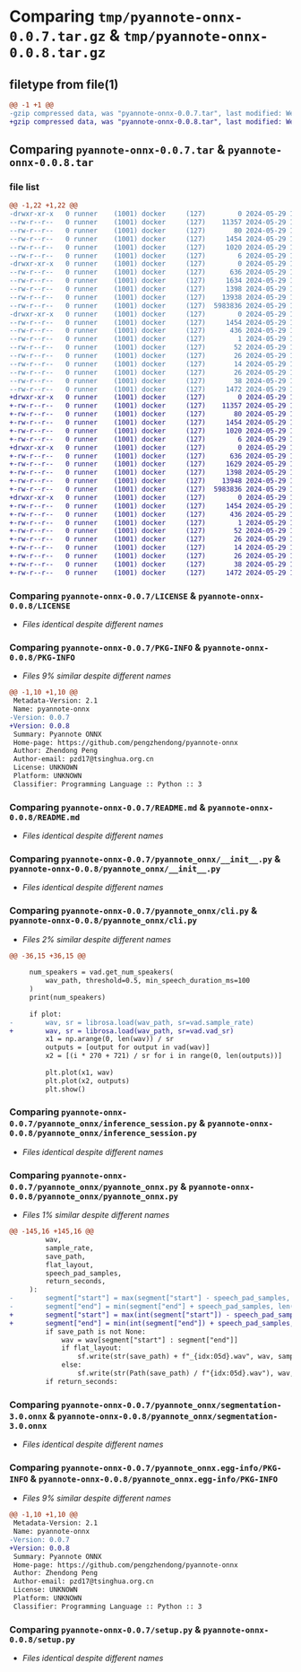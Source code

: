 # Comparing `tmp/pyannote-onnx-0.0.7.tar.gz` & `tmp/pyannote-onnx-0.0.8.tar.gz`

## filetype from file(1)

```diff
@@ -1 +1 @@
-gzip compressed data, was "pyannote-onnx-0.0.7.tar", last modified: Wed May 29 13:27:53 2024, max compression
+gzip compressed data, was "pyannote-onnx-0.0.8.tar", last modified: Wed May 29 13:30:32 2024, max compression
```

## Comparing `pyannote-onnx-0.0.7.tar` & `pyannote-onnx-0.0.8.tar`

### file list

```diff
@@ -1,22 +1,22 @@
-drwxr-xr-x   0 runner    (1001) docker     (127)        0 2024-05-29 13:27:53.742340 pyannote-onnx-0.0.7/
--rw-r--r--   0 runner    (1001) docker     (127)    11357 2024-05-29 13:27:53.000000 pyannote-onnx-0.0.7/LICENSE
--rw-r--r--   0 runner    (1001) docker     (127)       80 2024-05-29 13:27:53.000000 pyannote-onnx-0.0.7/MANIFEST.in
--rw-r--r--   0 runner    (1001) docker     (127)     1454 2024-05-29 13:27:53.742340 pyannote-onnx-0.0.7/PKG-INFO
--rw-r--r--   0 runner    (1001) docker     (127)     1020 2024-05-29 13:27:53.000000 pyannote-onnx-0.0.7/README.md
--rw-r--r--   0 runner    (1001) docker     (127)        6 2024-05-29 13:27:53.000000 pyannote-onnx-0.0.7/VERSION
-drwxr-xr-x   0 runner    (1001) docker     (127)        0 2024-05-29 13:27:53.734341 pyannote-onnx-0.0.7/pyannote_onnx/
--rw-r--r--   0 runner    (1001) docker     (127)      636 2024-05-29 13:27:53.000000 pyannote-onnx-0.0.7/pyannote_onnx/__init__.py
--rw-r--r--   0 runner    (1001) docker     (127)     1634 2024-05-29 13:27:53.000000 pyannote-onnx-0.0.7/pyannote_onnx/cli.py
--rw-r--r--   0 runner    (1001) docker     (127)     1398 2024-05-29 13:27:53.000000 pyannote-onnx-0.0.7/pyannote_onnx/inference_session.py
--rw-r--r--   0 runner    (1001) docker     (127)    13938 2024-05-29 13:27:53.000000 pyannote-onnx-0.0.7/pyannote_onnx/pyannote_onnx.py
--rw-r--r--   0 runner    (1001) docker     (127)  5983836 2024-05-29 13:27:53.000000 pyannote-onnx-0.0.7/pyannote_onnx/segmentation-3.0.onnx
-drwxr-xr-x   0 runner    (1001) docker     (127)        0 2024-05-29 13:27:53.742340 pyannote-onnx-0.0.7/pyannote_onnx.egg-info/
--rw-r--r--   0 runner    (1001) docker     (127)     1454 2024-05-29 13:27:53.000000 pyannote-onnx-0.0.7/pyannote_onnx.egg-info/PKG-INFO
--rw-r--r--   0 runner    (1001) docker     (127)      436 2024-05-29 13:27:53.000000 pyannote-onnx-0.0.7/pyannote_onnx.egg-info/SOURCES.txt
--rw-r--r--   0 runner    (1001) docker     (127)        1 2024-05-29 13:27:53.000000 pyannote-onnx-0.0.7/pyannote_onnx.egg-info/dependency_links.txt
--rw-r--r--   0 runner    (1001) docker     (127)       52 2024-05-29 13:27:53.000000 pyannote-onnx-0.0.7/pyannote_onnx.egg-info/entry_points.txt
--rw-r--r--   0 runner    (1001) docker     (127)       26 2024-05-29 13:27:53.000000 pyannote-onnx-0.0.7/pyannote_onnx.egg-info/requires.txt
--rw-r--r--   0 runner    (1001) docker     (127)       14 2024-05-29 13:27:53.000000 pyannote-onnx-0.0.7/pyannote_onnx.egg-info/top_level.txt
--rw-r--r--   0 runner    (1001) docker     (127)       26 2024-05-29 13:27:53.000000 pyannote-onnx-0.0.7/requirements.txt
--rw-r--r--   0 runner    (1001) docker     (127)       38 2024-05-29 13:27:53.742340 pyannote-onnx-0.0.7/setup.cfg
--rw-r--r--   0 runner    (1001) docker     (127)     1472 2024-05-29 13:27:53.000000 pyannote-onnx-0.0.7/setup.py
+drwxr-xr-x   0 runner    (1001) docker     (127)        0 2024-05-29 13:30:32.052609 pyannote-onnx-0.0.8/
+-rw-r--r--   0 runner    (1001) docker     (127)    11357 2024-05-29 13:30:30.000000 pyannote-onnx-0.0.8/LICENSE
+-rw-r--r--   0 runner    (1001) docker     (127)       80 2024-05-29 13:30:30.000000 pyannote-onnx-0.0.8/MANIFEST.in
+-rw-r--r--   0 runner    (1001) docker     (127)     1454 2024-05-29 13:30:32.052609 pyannote-onnx-0.0.8/PKG-INFO
+-rw-r--r--   0 runner    (1001) docker     (127)     1020 2024-05-29 13:30:30.000000 pyannote-onnx-0.0.8/README.md
+-rw-r--r--   0 runner    (1001) docker     (127)        6 2024-05-29 13:30:30.000000 pyannote-onnx-0.0.8/VERSION
+drwxr-xr-x   0 runner    (1001) docker     (127)        0 2024-05-29 13:30:32.044609 pyannote-onnx-0.0.8/pyannote_onnx/
+-rw-r--r--   0 runner    (1001) docker     (127)      636 2024-05-29 13:30:30.000000 pyannote-onnx-0.0.8/pyannote_onnx/__init__.py
+-rw-r--r--   0 runner    (1001) docker     (127)     1629 2024-05-29 13:30:30.000000 pyannote-onnx-0.0.8/pyannote_onnx/cli.py
+-rw-r--r--   0 runner    (1001) docker     (127)     1398 2024-05-29 13:30:30.000000 pyannote-onnx-0.0.8/pyannote_onnx/inference_session.py
+-rw-r--r--   0 runner    (1001) docker     (127)    13948 2024-05-29 13:30:30.000000 pyannote-onnx-0.0.8/pyannote_onnx/pyannote_onnx.py
+-rw-r--r--   0 runner    (1001) docker     (127)  5983836 2024-05-29 13:30:30.000000 pyannote-onnx-0.0.8/pyannote_onnx/segmentation-3.0.onnx
+drwxr-xr-x   0 runner    (1001) docker     (127)        0 2024-05-29 13:30:32.052609 pyannote-onnx-0.0.8/pyannote_onnx.egg-info/
+-rw-r--r--   0 runner    (1001) docker     (127)     1454 2024-05-29 13:30:32.000000 pyannote-onnx-0.0.8/pyannote_onnx.egg-info/PKG-INFO
+-rw-r--r--   0 runner    (1001) docker     (127)      436 2024-05-29 13:30:32.000000 pyannote-onnx-0.0.8/pyannote_onnx.egg-info/SOURCES.txt
+-rw-r--r--   0 runner    (1001) docker     (127)        1 2024-05-29 13:30:32.000000 pyannote-onnx-0.0.8/pyannote_onnx.egg-info/dependency_links.txt
+-rw-r--r--   0 runner    (1001) docker     (127)       52 2024-05-29 13:30:32.000000 pyannote-onnx-0.0.8/pyannote_onnx.egg-info/entry_points.txt
+-rw-r--r--   0 runner    (1001) docker     (127)       26 2024-05-29 13:30:32.000000 pyannote-onnx-0.0.8/pyannote_onnx.egg-info/requires.txt
+-rw-r--r--   0 runner    (1001) docker     (127)       14 2024-05-29 13:30:32.000000 pyannote-onnx-0.0.8/pyannote_onnx.egg-info/top_level.txt
+-rw-r--r--   0 runner    (1001) docker     (127)       26 2024-05-29 13:30:30.000000 pyannote-onnx-0.0.8/requirements.txt
+-rw-r--r--   0 runner    (1001) docker     (127)       38 2024-05-29 13:30:32.052609 pyannote-onnx-0.0.8/setup.cfg
+-rw-r--r--   0 runner    (1001) docker     (127)     1472 2024-05-29 13:30:30.000000 pyannote-onnx-0.0.8/setup.py
```

### Comparing `pyannote-onnx-0.0.7/LICENSE` & `pyannote-onnx-0.0.8/LICENSE`

 * *Files identical despite different names*

### Comparing `pyannote-onnx-0.0.7/PKG-INFO` & `pyannote-onnx-0.0.8/PKG-INFO`

 * *Files 9% similar despite different names*

```diff
@@ -1,10 +1,10 @@
 Metadata-Version: 2.1
 Name: pyannote-onnx
-Version: 0.0.7
+Version: 0.0.8
 Summary: Pyannote ONNX
 Home-page: https://github.com/pengzhendong/pyannote-onnx
 Author: Zhendong Peng
 Author-email: pzd17@tsinghua.org.cn
 License: UNKNOWN
 Platform: UNKNOWN
 Classifier: Programming Language :: Python :: 3
```

### Comparing `pyannote-onnx-0.0.7/README.md` & `pyannote-onnx-0.0.8/README.md`

 * *Files identical despite different names*

### Comparing `pyannote-onnx-0.0.7/pyannote_onnx/__init__.py` & `pyannote-onnx-0.0.8/pyannote_onnx/__init__.py`

 * *Files identical despite different names*

### Comparing `pyannote-onnx-0.0.7/pyannote_onnx/cli.py` & `pyannote-onnx-0.0.8/pyannote_onnx/cli.py`

 * *Files 2% similar despite different names*

```diff
@@ -36,15 +36,15 @@
 
     num_speakers = vad.get_num_speakers(
         wav_path, threshold=0.5, min_speech_duration_ms=100
     )
     print(num_speakers)
 
     if plot:
-        wav, sr = librosa.load(wav_path, sr=vad.sample_rate)
+        wav, sr = librosa.load(wav_path, sr=vad.vad_sr)
         x1 = np.arange(0, len(wav)) / sr
         outputs = [output for output in vad(wav)]
         x2 = [(i * 270 + 721) / sr for i in range(0, len(outputs))]
 
         plt.plot(x1, wav)
         plt.plot(x2, outputs)
         plt.show()
```

### Comparing `pyannote-onnx-0.0.7/pyannote_onnx/inference_session.py` & `pyannote-onnx-0.0.8/pyannote_onnx/inference_session.py`

 * *Files identical despite different names*

### Comparing `pyannote-onnx-0.0.7/pyannote_onnx/pyannote_onnx.py` & `pyannote-onnx-0.0.8/pyannote_onnx/pyannote_onnx.py`

 * *Files 1% similar despite different names*

```diff
@@ -145,16 +145,16 @@
         wav,
         sample_rate,
         save_path,
         flat_layout,
         speech_pad_samples,
         return_seconds,
     ):
-        segment["start"] = max(segment["start"] - speech_pad_samples, 0)
-        segment["end"] = min(segment["end"] + speech_pad_samples, len(wav))
+        segment["start"] = max(int(segment["start"]) - speech_pad_samples, 0)
+        segment["end"] = min(int(segment["end"]) + speech_pad_samples, len(wav))
         if save_path is not None:
             wav = wav[segment["start"] : segment["end"]]
             if flat_layout:
                 sf.write(str(save_path) + f"_{idx:05d}.wav", wav, sample_rate)
             else:
                 sf.write(str(Path(save_path) / f"{idx:05d}.wav"), wav, sample_rate)
         if return_seconds:
```

### Comparing `pyannote-onnx-0.0.7/pyannote_onnx/segmentation-3.0.onnx` & `pyannote-onnx-0.0.8/pyannote_onnx/segmentation-3.0.onnx`

 * *Files identical despite different names*

### Comparing `pyannote-onnx-0.0.7/pyannote_onnx.egg-info/PKG-INFO` & `pyannote-onnx-0.0.8/pyannote_onnx.egg-info/PKG-INFO`

 * *Files 9% similar despite different names*

```diff
@@ -1,10 +1,10 @@
 Metadata-Version: 2.1
 Name: pyannote-onnx
-Version: 0.0.7
+Version: 0.0.8
 Summary: Pyannote ONNX
 Home-page: https://github.com/pengzhendong/pyannote-onnx
 Author: Zhendong Peng
 Author-email: pzd17@tsinghua.org.cn
 License: UNKNOWN
 Platform: UNKNOWN
 Classifier: Programming Language :: Python :: 3
```

### Comparing `pyannote-onnx-0.0.7/setup.py` & `pyannote-onnx-0.0.8/setup.py`

 * *Files identical despite different names*

